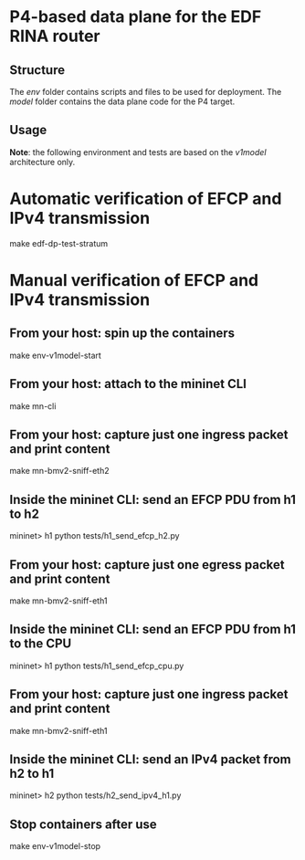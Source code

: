 # P4-based data plane for the EDF RINA router

## Structure

The _env_ folder contains scripts and files to be used for deployment.
The _model_ folder contains the data plane code for the P4 target.

## Usage

**Note**: the following environment and tests are based on the *v1model* architecture only.

# Automatic verification of EFCP and IPv4 transmission
make edf-dp-test-stratum

# Manual verification of EFCP and IPv4 transmission

## From your host: spin up the containers
make env-v1model-start

## From your host: attach to the mininet CLI
make mn-cli

## From your host: capture just one ingress packet and print content
make mn-bmv2-sniff-eth2
## Inside the mininet CLI: send an EFCP PDU from h1 to h2
mininet> h1 python tests/h1_send_efcp_h2.py

## From your host: capture just one egress packet and print content
make mn-bmv2-sniff-eth1
## Inside the mininet CLI: send an EFCP PDU from h1 to the CPU
mininet> h1 python tests/h1_send_efcp_cpu.py

## From your host: capture just one ingress packet and print content
make mn-bmv2-sniff-eth1
## Inside the mininet CLI: send an IPv4 packet from h2 to h1
mininet> h2 python tests/h2_send_ipv4_h1.py

## Stop containers after use
make env-v1model-stop
```
